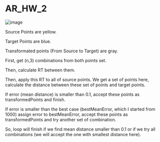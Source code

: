 # AR_HW_2

![image](https://github.com/AhmetKadir/AR_HW_2/assets/72475558/0007efac-0ad0-4bde-a4b6-a5ccf6851f76)

Source Points are yellow.

Target Points are blue.

Transformated points (From Source to Target) are gray.


First, get (n,3) combinations from both points set.

Then, calculate RT between them.

Then, apply this RT to all of source points. We get a set of points here, calculate the distance between these set of points and target points.

If error (mean distance) is smaller than 0.1, accept these points as transformedPoints and finish.

If error is smaller than the best case (bestMeanError, which I started from 1000) assign error to bestMeanError, accept these points as transformedPoints and try another set of combination.


So, loop will finish if we find mean distance smaller than 0.1 or if we try all combinations (we will accept the one with smallest distance here).
